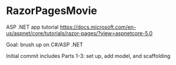 # RazorPagesMovie
ASP .NET app tutorial https://docs.microsoft.com/en-us/aspnet/core/tutorials/razor-pages/?view=aspnetcore-5.0

Goal: brush up on C#/ASP .NET

Initial commit includes Parts 1-3: set up, add model, and scaffolding

